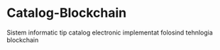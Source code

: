 # Catalog-Blockchain

Sistem informatic tip catalog electronic implementat folosind tehnlogia blockchain
